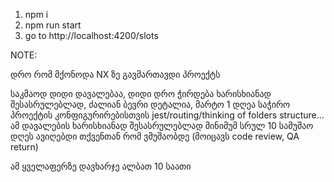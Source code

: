 1. npm i
2. npm run start
3. go to http://localhost:4200/slots


NOTE: 

დრო რომ მქონოდა NX ზე გავმართავდი პროექტს

საკმაოდ დიდი დავალებაა, დიდი დრო ჭირდება ხარისხიანად შესასრულებლად, ძალიან ბევრი დეტალია, მარტო 1 დღეა საჭირო პროექტის კონფიგურირებისთვის jest/routing/thinking of folders structure... ამ დავალების ხარისხიანად შესასრულებლად მინიმუმ სრულ 10 სამუშაო დღეს ავიღებდი თქვენთან რომ ვმუშაობდე (მოიცავს code review, QA return)


ამ ყველაფერზე დავხარჯე ალბათ 10 საათი
